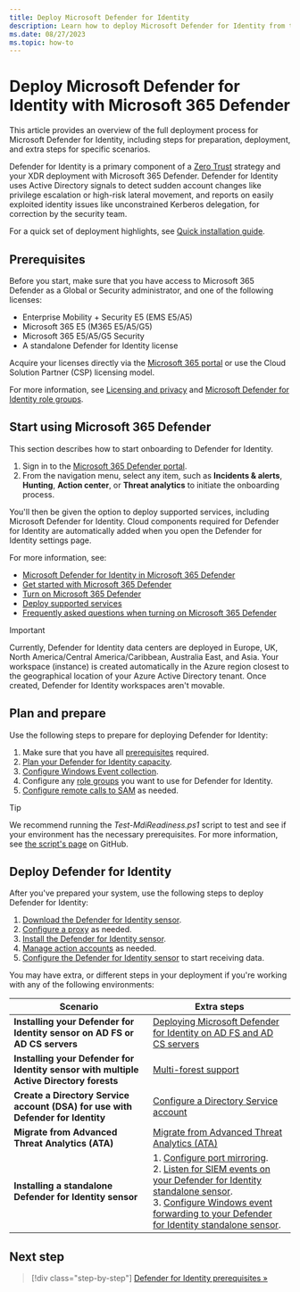 ```yaml
---
title: Deploy Microsoft Defender for Identity
description: Learn how to deploy Microsoft Defender for Identity from the Microsoft 365 Defender portal.
ms.date: 08/27/2023
ms.topic: how-to
---
```


# Deploy Microsoft Defender for Identity with Microsoft 365 Defender

This article provides an overview of the full deployment process for Microsoft Defender for Identity, including steps for preparation, deployment, and extra steps for specific scenarios.

Defender for Identity is a primary component of a [Zero Trust](/security/zero-trust/zero-trust-overview) strategy and your XDR deployment with Microsoft 365 Defender. Defender for Identity uses Active Directory signals to detect sudden account changes like privilege escalation or high-risk lateral movement, and reports on easily exploited identity issues like unconstrained Kerberos delegation, for correction by the security team. <!--should we also mention itdr?-->

For a quick set of deployment highlights, see [Quick installation guide](quick-installation-guide.md).

## Prerequisites

Before you start, make sure that you have access to Microsoft 365 Defender as a Global or Security administrator, and one of the following licenses:

- Enterprise Mobility + Security E5 (EMS E5/A5)
- Microsoft 365 E5 (M365 E5/A5/G5)
- Microsoft 365 E5/A5/G5 Security
- A standalone Defender for Identity license

Acquire your licenses directly via the [Microsoft 365 portal](https://www.microsoft.com/cloud-platform/enterprise-mobility-security-pricing) or use the Cloud Solution Partner (CSP) licensing model.

For more information, see [Licensing and privacy](/defender-for-identity/technical-faq#licensing-and-privacy) and [Microsoft Defender for Identity role groups](role-groups.md).

## Start using Microsoft 365 Defender

This section describes how to start onboarding to Defender for Identity.

1. Sign in to the [Microsoft 365 Defender portal](https://security.microsoft.com). 
1. From the navigation menu, select any item, such as **Incidents & alerts**, **Hunting**, **Action center**, or **Threat analytics** to initiate the onboarding process.

You'll then be given the option to deploy supported services, including Microsoft Defender for Identity. Cloud components required for Defender for Identity are automatically added when you open the Defender for Identity settings page.

For more information, see:

- [Microsoft Defender for Identity in Microsoft 365 Defender](/microsoft-365/security/defender/microsoft-365-security-center-mdi?bc=/defender-for-identity/breadcrumb/toc.json&toc=/defender-for-identity/TOC.json)
- [Get started with Microsoft 365 Defender](/microsoft-365/security/defender/get-started)
- [Turn on Microsoft 365 Defender](/microsoft-365/security/defender/m365d-enable)
- [Deploy supported services](/microsoft-365/security/defender/deploy-supported-services)
- [Frequently asked questions when turning on Microsoft 365 Defender](/microsoft-365/security/defender/m365d-enable-faq)

> [!IMPORTANT]
> Currently, Defender for Identity data centers are deployed in Europe, UK, North America/Central America/Caribbean, Australia East, and Asia. Your workspace (instance) is created automatically in the Azure region closest to the geographical location of your Azure Active Directory tenant. Once created, Defender for Identity workspaces aren't movable.

## Plan and prepare

Use the following steps to prepare for deploying Defender for Identity:

1. Make sure that you have all [prerequisites](prerequisites.md) required.
1. [Plan your Defender for Identity capacity](capacity-planning.md).
1. [Configure Windows Event collection](configure-windows-event-collection.md).
1. Configure any [role groups](role-groups.md) you want to use for Defender for Identity.
1. [Configure remote calls to SAM](remote-calls-sam.md) as needed.

> [!TIP]
> We recommend running the *Test-MdiReadiness.ps1* script to test and see if your environment has the necessary prerequisites. For more information, see [the script's page](https://github.com/microsoft/Microsoft-Defender-for-Identity/tree/main/Test-MdiReadiness) on GitHub.
>

## Deploy Defender for Identity

After you've prepared your system, use the following steps to deploy Defender for Identity:

1. [Download the Defender for Identity sensor](download-sensor.md).
1. [Configure a proxy](configure-proxy.md) as needed.
1. [Install the Defender for Identity sensor](install-sensor.md).
1. [Manage action accounts](manage-action-accounts.md) as needed.
1. [Configure the Defender for Identity sensor](configure-sensor-settings.md) to start receiving data.

You may have extra, or different steps in your deployment if you're working with any of the following environments:

|Scenario  |Extra steps  |
|---------|---------|
|**Installing your Defender for Identity sensor on AD FS or AD CS servers**     |   [Deploying Microsoft Defender for Identity on AD FS and AD CS servers](active-directory-federation-services.md)      |
|**Installing your Defender for Identity sensor with multiple Active Directory forests**     |  [Multi-forest support](multi-forest.md)       |
| **Create a Directory Service account (DSA) for use with Defender for Identity** | [Configure a Directory Service account](directory-service-accounts.md) |
|**Migrate from Advanced Threat Analytics (ATA)**     |   [Migrate from Advanced Threat Analytics (ATA)](migrate-from-ata-overview.md)      |
| **Installing a standalone Defender for Identity sensor** | 1. [Configure port mirroring](configure-port-mirroring.md). <br>2. [Listen for SIEM events on your Defender for Identity standalone sensor](configure-event-collection.md). <br>3. [Configure Windows event forwarding to your Defender for Identity standalone sensor](configure-event-forwarding.md).|

## Next step

> [!div class="step-by-step"]
> [Defender for Identity prerequisites »](prerequisites.md)

